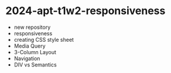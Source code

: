 # 2024-apt-t1w2-responsiveness

* new repository
* responsiveness
* creating CSS style sheet
* Media Query
* 3-Column Layout
* Navigation
* DIV vs Semantics
